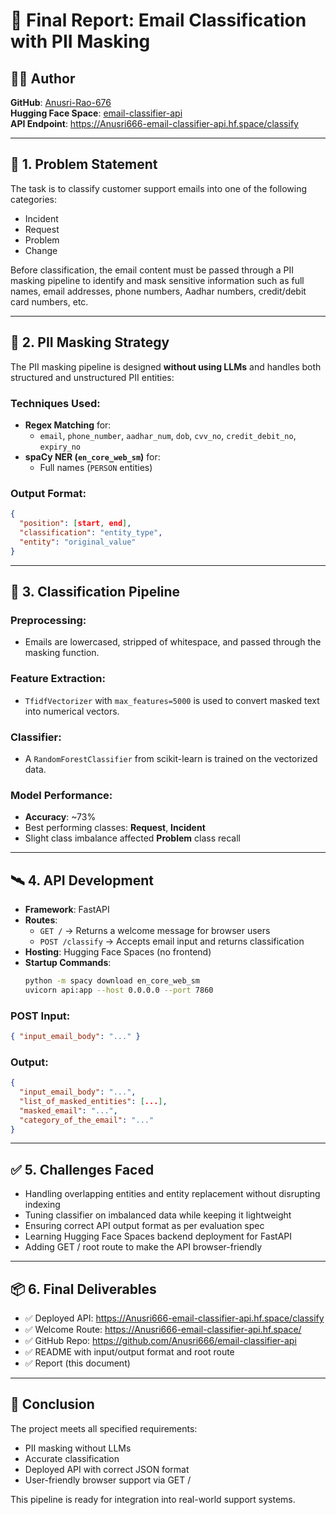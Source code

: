 
# 📄 Final Report: Email Classification with PII Masking

## 👩‍💻 Author
**GitHub**: [Anusri-Rao-676](https://github.com/Anusri-Rao676)  
**Hugging Face Space**: [email-classifier-api](https://huggingface.co/spaces/Anusri666/email-classifier-api)  
**API Endpoint**: https://Anusri666-email-classifier-api.hf.space/classify

---

## 📌 1. Problem Statement

The task is to classify customer support emails into one of the following categories:
- Incident
- Request
- Problem
- Change

Before classification, the email content must be passed through a PII masking pipeline to identify and mask sensitive information such as full names, email addresses, phone numbers, Aadhar numbers, credit/debit card numbers, etc.

---

## 🔐 2. PII Masking Strategy

The PII masking pipeline is designed **without using LLMs** and handles both structured and unstructured PII entities:

### Techniques Used:
- **Regex Matching** for:
  - `email`, `phone_number`, `aadhar_num`, `dob`, `cvv_no`, `credit_debit_no`, `expiry_no`
- **spaCy NER (`en_core_web_sm`)** for:
  - Full names (`PERSON` entities)

### Output Format:
```json
{
  "position": [start, end],
  "classification": "entity_type",
  "entity": "original_value"
}
```

---

## 🤖 3. Classification Pipeline

### Preprocessing:
- Emails are lowercased, stripped of whitespace, and passed through the masking function.

### Feature Extraction:
- `TfidfVectorizer` with `max_features=5000` is used to convert masked text into numerical vectors.

### Classifier:
- A `RandomForestClassifier` from scikit-learn is trained on the vectorized data.

### Model Performance:
- **Accuracy**: ~73%
- Best performing classes: **Request**, **Incident**
- Slight class imbalance affected **Problem** class recall

---

## 🛰️ 4. API Development

- **Framework**: FastAPI
- **Routes**:
  - `GET /` → Returns a welcome message for browser users
  - `POST /classify` → Accepts email input and returns classification
- **Hosting**: Hugging Face Spaces (no frontend)
- **Startup Commands**:
  ```bash
  python -m spacy download en_core_web_sm
  uvicorn api:app --host 0.0.0.0 --port 7860
  ```

### POST Input:
```json
{ "input_email_body": "..." }
```

### Output:
```json
{
  "input_email_body": "...",
  "list_of_masked_entities": [...],
  "masked_email": "...",
  "category_of_the_email": "..."
}
```

---

## ✅ 5. Challenges Faced

- Handling overlapping entities and entity replacement without disrupting indexing
- Tuning classifier on imbalanced data while keeping it lightweight
- Ensuring correct API output format as per evaluation spec
- Learning Hugging Face Spaces backend deployment for FastAPI
- Adding GET / root route to make the API browser-friendly

---

## 📦 6. Final Deliverables

- ✅ Deployed API: https://Anusri666-email-classifier-api.hf.space/classify
- ✅ Welcome Route: https://Anusri666-email-classifier-api.hf.space/
- ✅ GitHub Repo: https://github.com/Anusri666/email-classifier-api
- ✅ README with input/output format and root route
- ✅ Report (this document)

---

## 🏁 Conclusion

The project meets all specified requirements:
- PII masking without LLMs
- Accurate classification
- Deployed API with correct JSON format
- User-friendly browser support via GET /

This pipeline is ready for integration into real-world support systems.
